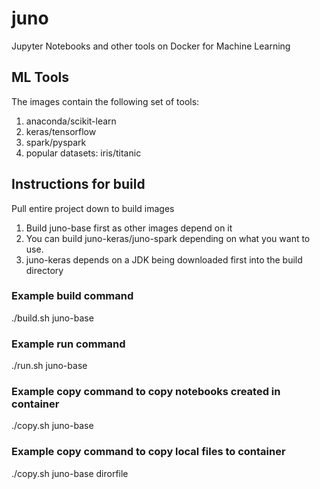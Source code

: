 # juno
Jupyter Notebooks and other tools on Docker for Machine Learning

## ML Tools
The images contain the following set of tools:

1. anaconda/scikit-learn
2. keras/tensorflow
3. spark/pyspark
4. popular datasets: iris/titanic

## Instructions for build
Pull entire project down to build images
1. Build juno-base first as other images depend on it
2. You can build juno-keras/juno-spark depending on what you want to use.
3. juno-keras depends on a JDK being downloaded first into the build directory

### Example build command
./build.sh juno-base

### Example run command
./run.sh juno-base

### Example copy command to copy notebooks created in container
./copy.sh juno-base

### Example copy command to copy local files to container
./copy.sh juno-base dirorfile

